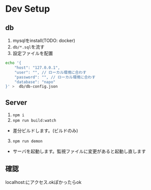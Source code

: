 # Dev Setup
## db
1. mysqlをinstall(TODO: docker)
2. `db/*.sql`を流す
3. 設定ファイルを配置
```sh
echo '{
    "host": "127.0.0.1",
    "user": "", // ローカル環境に合わす
    "password": "", // ローカル環境に合わす
    "database": "napo"
}' >  db/db-config.json
```
## Server
1. `npm i`
2. `npm run build:watch`
  - 差分ビルドします。(ビルドのみ)
3. `npm run demon`
  - サーバを起動します。監視ファイルに変更があると起動し直します

## 確認
localhost:<port>にアクセス.okぽかったらok
